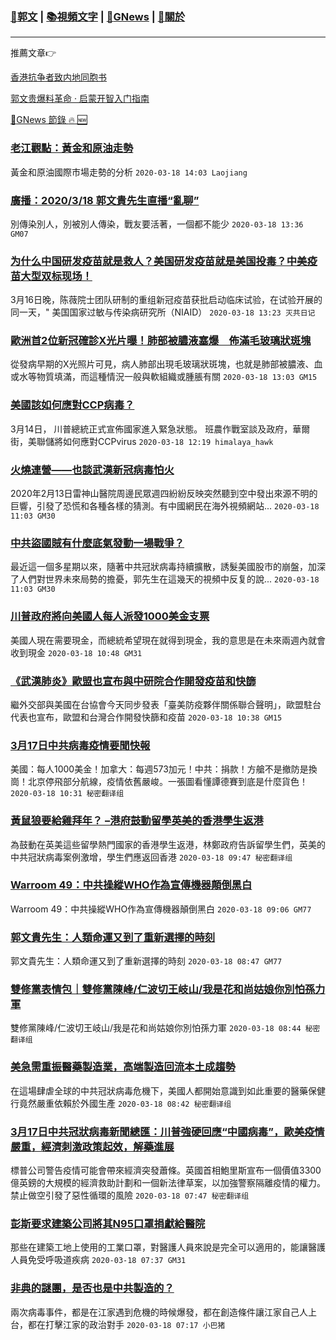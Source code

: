 ###  [:eagle:郭文](https://github.com/ourhimalayas/txt) | [:books:視頻文字](https://github.com/ourhimalayas/txt/blob/master/content/README.md) | [:newspaper:GNews](https://github.com/ourhimalayas/txt/blob/master/content/gnews/README.md) | [:pray:關於](https://github.com/ourhimalayas/home/tree/master/about)
---

推薦文章:point_right:

[香港抗争者致内地同胞书](https://github.com/ourhimalayas/news/blob/master/2019/08/a_letter_from_the_hong_kong_people.md)

[郭文贵爆料革命 · 启蒙开智入门指南](https://github.com/ourhimalayas/txt/issues/1)

[:newspaper:GNews 節錄 :fire: :new:](https://github.com/ourhimalayas/txt/blob/master/content/gnews/README.md) 



### [老江觀點：黃金和原油走勢](/content/gnews/1/README.md)

黃金和原油國際市場走勢的分析  `2020-03-18 14:03 Laojiang`

### [廣播：2020/3/18 郭文貴先生直播“亂聊”](/content/gnews/2/README.md)

別傳染別人，別被別人傳染，戰友要活著，一個都不能少  `2020-03-18 13:36 GM07`

### [为什么中国研发疫苗就是救人？美国研发疫苗就是美国投毒？中美疫苗大型双标现场！](/content/gnews/3/README.md)

3月16日晚，陈薇院士团队研制的重组新冠疫苗获批启动临床试验，在试验开展的同一天，" 美国国家过敏与传染病研究所（NIAID）  `2020-03-18 13:23 灭共日记`

### [歐洲首2位新冠確診X光片曝！肺部被膿液塞爆　佈滿毛玻璃狀斑塊](/content/gnews/4/README.md)

從發病早期的X光照片可見，病人肺部出現毛玻璃狀斑塊，也就是肺部被膿液、血或水等物質填滿，而這種情況一般與軟組織或腫脹有關  `2020-03-18 13:03 GM15`

### [美國該如何應對CCP病毒？](/content/gnews/5/README.md)

3月14日， 川普總統正式宣佈國家進入緊急狀態。 班農作戰室談及政府，華爾街，美聯儲將如何應對CCPvirus  `2020-03-18 12:19 himalaya_hawk`

### [火燒連營——也談武漢新冠病毒怕火](/content/gnews/6/README.md)

2020年2月13日雷神山醫院周邊民眾週四紛紛反映突然聽到空中發出來源不明的巨響，引發了恐慌和各種各樣的猜測。有中國網民在海外視頻網站...  `2020-03-18 11:03 GM30`

### [中共盜國賊有什麼底氣發動一場戰爭？](/content/gnews/7/README.md)

最近這一個多星期以來，隨著中共冠狀病毒持續擴散，誘髮美國股市的崩盤，加深了人們對世界未來局勢的擔憂，郭先生在這幾天的視頻中反复的說...  `2020-03-18 11:03 GM30`

### [川普政府將向美國人每人派發1000美金支票](/content/gnews/8/README.md)

美國人現在需要現金，而總統希望現在就得到現金，我的意思是在未來兩週內就會收到現金  `2020-03-18 10:48 GM31`

### [《武漢肺炎》歐盟也宣布與中研院合作開發疫苗和快篩](/content/gnews/9/README.md)

繼外交部與美國在台協會今天同步發表「臺美防疫夥伴關係聯合聲明」，歐盟駐台代表也宣布，歐盟和台灣合作開發快篩和疫苗  `2020-03-18 10:38 GM15`

### [3月17日中共病毒疫情要聞快報](/content/gnews/10/README.md)

美國：每人1000美金！加拿大：每週573加元！中共：捐款！方艙不是撤防是換崗！北京停飛部分航線，疫情依舊嚴峻。一張圖看懂譚德賽到底是什麼貨色！  `2020-03-18 10:31 秘密翻译组`

### [黃鼠狼要給雞拜年？ –港府鼓動留學英美的香港學生返港](/content/gnews/11/README.md)

為鼓動在英美這些留學熱門國家的香港學生返港，林鄭政府告訴留學生們，英美的中共冠狀病毒案例激增，學生們應返回香港  `2020-03-18 09:47 秘密翻译组`

### [Warroom 49：中共操縱WHO作為宣傳機器顛倒黑白](/content/gnews/12/README.md)

Warroom 49：中共操縱WHO作為宣傳機器顛倒黑白  `2020-03-18 09:06 GM77`

### [郭文貴先生：人類命運又到了重新選擇的時刻](/content/gnews/13/README.md)

郭文貴先生：人類命運又到了重新選擇的時刻  `2020-03-18 08:47 GM77`

### [雙修黨表情包｜雙修黨陳峰/仁波切王岐山/我是花和尚姑娘你別怕孫力軍](/content/gnews/14/README.md)

雙修黨陳峰/仁波切王岐山/我是花和尚姑娘你別怕孫力軍  `2020-03-18 08:44 秘密翻译组`

### [美急需重振醫藥製造業，高端製造回流本土成趨勢](/content/gnews/15/README.md)

在這場肆虐全球的中共冠狀病毒危機下，美國人都開始意識到如此重要的醫藥保健行竟然嚴重依賴於外國生產  `2020-03-18 08:42 秘密翻译组`

### [3月17日中共冠狀病毒新聞總匯：川普強硬回應“中國病毒”，歐美疫情嚴重，經濟刺激政策起效，解藥進展](/content/gnews/16/README.md)

標普公司警告疫情可能會帶來經濟突發蕭條。英國首相鮑里斯宣布一個價值3300億英鎊的大規模的經濟救助計劃和一個新法律草案，以加強警察隔離疫情的權力。禁止做空引發了惡性循環的風險  `2020-03-18 07:47 秘密翻译组`

### [彭斯要求建築公司將其N95口罩捐獻給醫院](/content/gnews/17/README.md)

那些在建築工地上使用的工業口罩，對醫護人員來說是完全可以適用的，能讓醫護人員免受呼吸道疾病  `2020-03-18 07:37 GM31`

### [非典的謎團，是否也是中共製造的？](/content/gnews/18/README.md)

兩次病毒事件，都是在江家遇到危機的時候爆發，都在創造條件讓江家自己人上台，都在打擊江家的政治對手  `2020-03-18 07:17 小巴猪`

